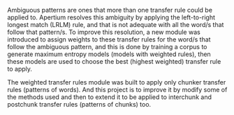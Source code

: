 Ambiguous patterns are ones that more than one transfer rule could be applied to.
Apertium resolves this ambiguity by applying the left-to-right longest match (LRLM) rule,
and that is not adequate with all the word/s that follow that pattern/s.
To improve this resolution, a new module was introduced to assign weights to these transfer rules
for the word/s that follow the ambiguous pattern, and this is done by training a corpus to generate
maximum entropy models (models with weighted rules), then these models are used to choose the best
(highest weighted) transfer rule to apply.

The weighted transfer rules module was built to apply only chunker transfer rules (patterns of words).
And this project is to improve it by modify some of the methods used and then to extend it
to be applied to interchunk and postchunk transfer rules (patterns of chunks) too.
